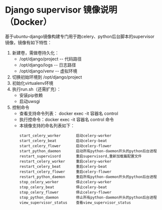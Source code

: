 # Django supervisor 镜像说明（Docker）

基于ubuntu-django镜像构建专门用于跑celery、python后台脚本的supervisor镜像，镜像有如下特性：
1. 新建卷，需做卷持久化：
    * /opt/django/project -- 代码路径
    * /opt/django/logs    -- 日志路径
    * /opt/django/venv    -- 虚拟环境
2. 切换初始环境到 /opt/django/project
3. 初始化virtualenv环境
4. 执行run.sh（还需扩充）：
    * 安装pip依赖
    * 启动uwsgi
5. 控制命令
    * 查看支持命令列表： docker exec -it 容器名 control
    * 执行控命令：docker exec -it 容器名 control 命令
    * 本镜像支持的命名列表如下：
        ```
        start_celery_worker       启动celery-worker
        start_celery_beat         启动celery-beat
        start_celery_flower       启动celery-flower
        start_python_daemon       启动所有python-daemon开头的python后台进程
        restart_supervisord       重启supervisord,重新加载篇配置文件
        restart_celery_worker     重启celery-worker
        restart_celery_beat       重启celery-beat
        restart_celery_flower     重启celery-flower
        restart_python_daemon     重启所有python-daemon开头的python后台进程
        stop_celery_worker        停止celery-worker
        stop_celery_beat          停止celery-beat
        stop_celery_flower        停止celery-flower
        stop_python_daemon        停止所有python-daemon开头的python后台进程
        view_supervisor_status    查看view_supervisor_status
        ```
